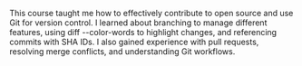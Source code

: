 This course taught me how to effectively contribute to open source and use Git for version control. I learned about branching to manage different features, using diff --color-words to highlight changes, and referencing commits with SHA IDs. I also gained experience with pull requests, resolving merge conflicts, and understanding Git workflows.
